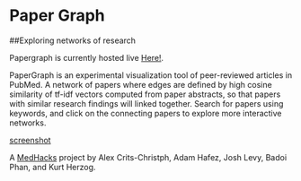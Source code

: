 # Paper Graph
##Exploring networks of research

 Papergraph is currently hosted live [Here!](http://54.152.109.239/).

 PaperGraph is an experimental visualization tool of peer-reviewed articles in PubMed. A network of papers where edges are defined by high cosine similarity of tf-idf vectors computed from paper abstracts, so that papers with similar research findings will linked together. Search for papers using keywords, and click on the connecting papers to explore more interactive networks. 
 
 [screenshot](http://i.imgur.com/UDVi9xH.png)
 
A [MedHacks](http://medhacks.org/) project by Alex Crits-Christph, Adam Hafez, Josh Levy, Badoi Phan, and Kurt Herzog.


